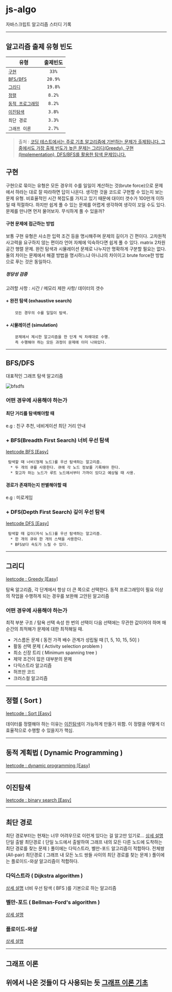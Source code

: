 # js-algo
자바스크립트 알고리즘 스터디 기록
___
## 알고리즘 출제 유형 빈도
| 유형 | 출제빈도 |
|---|:---:|
| [`구현`](#구현) | `33%` |
| [`BFS/DFS`](#bfsdfs) | `20.9%` |
| [`그리디`](#그리디) | `19.8%` |
| [`정렬`](#정렬-(-Sort-)) | `8.2%` |
| [`동적 프로그래밍`](#동적-프로그래밍-(-dymanic-programming-)) | `8.2%` |
| [`이진탐색`](#이진탐색) | `3.8%` |
| `최단 경로` | `3.3%` |
| `그래프 이론` | `2.7%` |

> 출처 : [코딩 테스트에서는 주로 기초 알고리즘에 기반하는 문제가 출제됩니다.
그중에서도 가장 출제 빈도가 높은 문제는 그리디(Greedy), 구현(Implementation), DFS/BFS를 활용한 탐색 문제입니다.](https://realhanbit.co.kr/channel/category/category_view.html?cms_code=CMS7793635735)

## 구현
구현으로 묶이는 유형은 모든 경우의 수를 일일이 계산하는 것(brute force)으로 문제에서 하라는 대로 잘 따라하면 답이 나온다. 생각한 것을 코드로 구현할 수 있는지 보는 문제 유형.
 비효율적인 시간 복잡도를 가지고 있기 때문에 대이터 갯수가 100만개 이하일 때 적절하다. 하지만 쉽게 풀 수 있는 문제를 어렵게 생각하여 생각이 꼬일 수도 있다. 문제를 만나면 먼저 물어보자. 무식하게 풀 수 있을까?

#### 구현 문제에 접근하는 방법
보통 구현 유형은 사소한 입력 조건 등을 명시해주며 문제의 길이가 긴 편이다.
고차원적 사고력을 요구하지 않는 편이라 언어 자체에 익숙하다면 쉽게 풀 수 있다.
 matrix 2차원 공간 행렬 문제.
 완전 탐색과 시뮬레이션 문제로 나누지만 명확하게 구분할 필요는 없다.
둘의 차이는 문제에서 해결 방법을 명시하느냐 아니냐의 차이이고
brute force한 방법으로 푸는 것은 동일하다.

 ##### 정당성 검증 
고려할 사항 : 시간 / 메모리 제한 사항/ 데이터의 갯수

#### + 완전 탐색 (exhaustive search)
        모든 경우의 수를 일일이 탐색.
#### + 시뮬레이션 (simulation)
        문제에서 제시한 알고리즘을 한 단계 씩 차례대로 수행.   
        즉 수행해야 하는 모든 과정이 문제에 이미 나와있다.

---
## BFS/DFS
 대표적인 그래프 탐색 알고리즘   
 
 ![bfsdfs](https://res.cloudinary.com/practicaldev/image/fetch/s---f65OlYQ--/c_imagga_scale,f_auto,fl_progressive,h_420,q_auto,w_1000/https://dev-to-uploads.s3.amazonaws.com/i/e2ru41fjhqs4ombbcedf.png "bfs and dbf")
 
### 어떤 경우에 사용해야 하는가
#### 최단 거리를 탐색해야할 때
 e.g : 친구 추천, 네비게이션 최단 거리 안내
### + BFS(Breadth First Search) 너비 우선 탐색
[leetcode BFS \[Easy\]](https://leetcode.com/problemset/algorithms/?topicSlugs=breadth-first-search&difficulty=Easy)

     탐색할 때 너비(형제 노드)를 우선 탐색하는 알고리즘.
      * 두 개의 큐를 사용한다. 큐에 각 노드 정보를 기록해야 한다.
      * 찾고자 하는 노드가 루트 노드에서부터 가까이 있다고 예상될 때 사용.

#### 경로가 존재하는지 판별해야할 때
 e.g : 미로게임
### + DFS(Depth First Search) 깊이 우선 탐색
[leetcode DFS \[Easy\]](https://leetcode.com/problemset/algorithms/?difficulty=Easy&topicSlugs=depth-first-search)

     탐색할 때 깊이(자식 노드)를 우선 탐색하는 알고리즘.
      * 한 개의 큐와 한 개의 스택을 사용한다.
      * BFS보다 속도가 느릴 수 있다.
---
## 그리디
[leetcode : Greedy \[Easy\]](https://leetcode.com/problemset/algorithms/?difficulty=Easy&topicSlugs=greedy)

 탐욕 알고리즘, 각 단계에서 항상 더 큰 쪽으로 선택한다.
 동적 프로그래밍이 필요 이상의 작업을 수행하게 되는 경우를 보완해 고안된 알고리즘

### 어떤 경우에 사용해야 하는가
 최적 부분 구조 / 탐욕 선택 속성
 한 번의 선택이 다음 선택에는 무관한 값이어야 하며 매 순간의 최적해가 문제에 대한 최적해일 때.
 
 * 거스름돈 문제 ( 동전 가격 배수 관계가 성립될 때 [1, 5, 10, 15, 50] )
 * 활동 선택 문제 ( Activity selection problem )
 * 최소 신장 트리 ( Minimum spanning tree ) 
 * 제약 조건이 많은 대부분의 문제
 * 다익스트라 알고리즘
 * 허프만 코드
 * 크러스컬 알고리즘
 
---
## 정렬 ( Sort )
[leetcode : Sort \[Easy\]](https://leetcode.com/problemset/algorithms/?difficulty=Easy&topicSlugs=sort)

데이터를 정렬해야 하는 이유는 [이진탐색](#이진탐색)이 가능하게 만들기 위함.
이 정렬을 어떻게 더 효율적으로 수행할 수 있을지가 핵심.



---
## 동적 계획법 ( Dynamic Programming )
[leetcode : dynamic programming \[Easy\]](https://leetcode.com/problemset/algorithms/?difficulty=Easy&topicSlugs=dynamic-programming)

---
## 이진탐색
[leetcode : binary search \[Easy\]](https://leetcode.com/problemset/algorithms/?difficulty=Easy&topicSlugs=binary-search)

---
## 최단 경로
최단 경로부터는 현재는 너무 어려우므로 이런게 있다는 걸 알고만 있기로...
[상세 설명](https://ratsgo.github.io/data%20structure&algorithm/2017/11/25/shortestpath/) 
 단일 출발 최단경로 ( 단일 노드에서 출발하여 그래프 내의 모든 다른 노드에 도착하는 최단 경로를 찾는 문제 ) 풀이에는 다익스트라, 벨만-포드 알고리즘이 적합하다.
 전체쌍(All-pair) 최단경로 ( 그래프 내 모든 노드 쌍들 사이의 최단 경로를 찾는 문제 ) 풀이에는 플로이드-와샬 알고리즘이 적합하다.

 ### 다익스트라 ( Dijkstra algorithm )
 [상세 설명](https://ratsgo.github.io/data%20structure&algorithm/2017/11/26/dijkstra/)
 너비 우선 탐색 ( BFS )를 기본으로 하는 알고리즘
 
 ### 벨만-포드 ( Bellman-Ford's algorithm )
 [상세 설명](https://ratsgo.github.io/data%20structure&algorithm/2017/11/27/bellmanford/)
 
 ### 플로이드-와샬 
 [상세 설명](https://chanhuiseok.github.io/posts/algo-50/)

---
## 그래프 이론
 위에서 나온 것들이 다 사용되는 듯
 [그래프 이론 기초](http://www.kwangsiklee.com/2017/11/%EA%B7%B8%EB%9E%98%ED%94%84-%EC%9D%B4%EB%A1%A0-%EA%B8%B0%EC%B4%88-%EC%A0%95%EB%A6%AC/)
---
